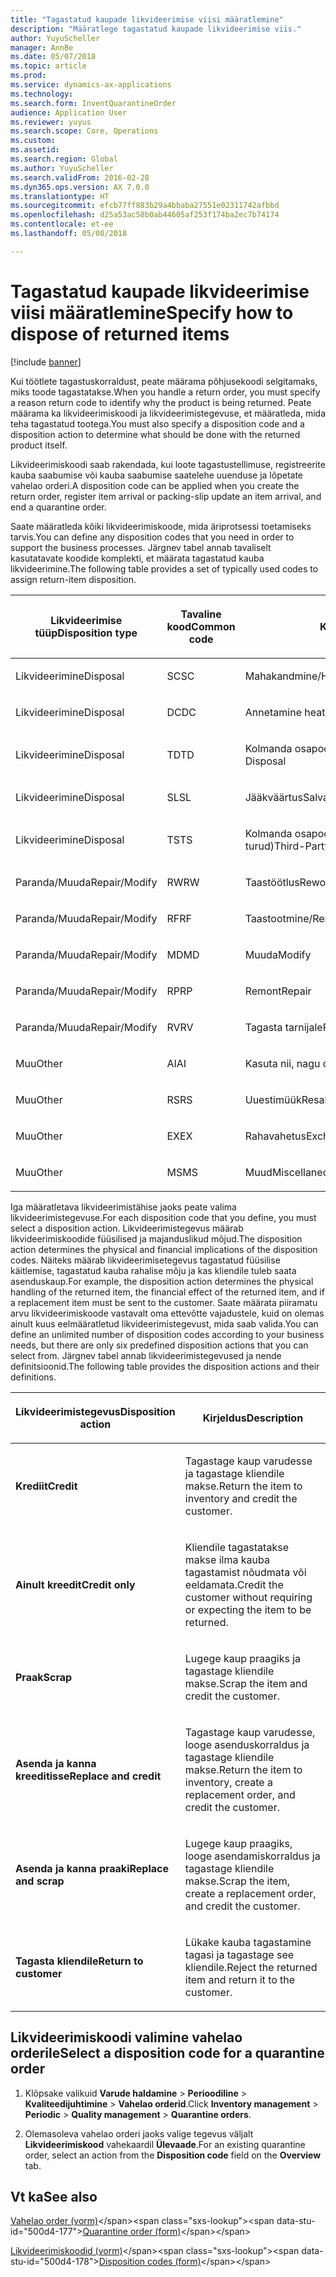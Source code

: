 ```yaml
---
title: "Tagastatud kaupade likvideerimise viisi määratlemine"
description: "Määratlege tagastatud kaupade likvideerimise viis."
author: YuyuScheller
manager: AnnBe
ms.date: 05/07/2018
ms.topic: article
ms.prod: 
ms.service: dynamics-ax-applications
ms.technology: 
ms.search.form: InventQuarantineOrder
audience: Application User
ms.reviewer: yuyus
ms.search.scope: Core, Operations
ms.custom: 
ms.assetid: 
ms.search.region: Global
ms.author: YuyuScheller
ms.search.validFrom: 2016-02-28
ms.dyn365.ops.version: AX 7.0.0
ms.translationtype: HT
ms.sourcegitcommit: efcb77ff883b29a4bbaba27551e02311742afbbd
ms.openlocfilehash: d25a53ac58b0ab44605af253f174ba2ec7b74174
ms.contentlocale: et-ee
ms.lasthandoff: 05/08/2018

---
```


# <a name="specify-how-to-dispose-of-returned-items"></a><span data-ttu-id="500d4-103">Tagastatud kaupade likvideerimise viisi määratlemine</span><span class="sxs-lookup"><span data-stu-id="500d4-103">Specify how to dispose of returned items</span></span> 

[!include [banner](../includes/banner.md)]


<span data-ttu-id="500d4-104">Kui töötlete tagastuskorraldust, peate määrama põhjusekoodi selgitamaks, miks toode tagastatakse.</span><span class="sxs-lookup"><span data-stu-id="500d4-104">When you handle a return order, you must specify a reason return code to identify why the product is being returned.</span></span> <span data-ttu-id="500d4-105">Peate määrama ka likvideerimiskoodi ja likvideerimistegevuse, et määratleda, mida teha tagastatud tootega.</span><span class="sxs-lookup"><span data-stu-id="500d4-105">You must also specify a disposition code and a disposition action to determine what should be done with the returned product itself.</span></span>

<span data-ttu-id="500d4-106">Likvideerimiskoodi saab rakendada, kui loote tagastustellimuse, registreerite kauba saabumise või kauba saabumise saatelehe uuenduse ja lõpetate vahelao orderi.</span><span class="sxs-lookup"><span data-stu-id="500d4-106">A disposition code can be applied when you create the return order, register item arrival or packing-slip update an item arrival, and end a quarantine order.</span></span>

<span data-ttu-id="500d4-107">Saate määratleda kõiki likvideerimiskoode, mida äriprotsessi toetamiseks tarvis.</span><span class="sxs-lookup"><span data-stu-id="500d4-107">You can define any disposition codes that you need in order to support the business processes.</span></span> <span data-ttu-id="500d4-108">Järgnev tabel annab tavaliselt kasutatavate koodide komplekti, et määrata tagastatud kauba likvideerimine.</span><span class="sxs-lookup"><span data-stu-id="500d4-108">The following table provides a set of typically used codes to assign return-item disposition.</span></span>

<table>
<colgroup>
<col style="width: 33%" />
<col style="width: 33%" />
<col style="width: 33%" />
</colgroup>
<thead>
<tr class="header">
<th><p><span data-ttu-id="500d4-109">Likvideerimise tüüp</span><span class="sxs-lookup"><span data-stu-id="500d4-109">Disposition type</span></span></p></th>
<th><p><span data-ttu-id="500d4-110">Tavaline kood</span><span class="sxs-lookup"><span data-stu-id="500d4-110">Common code</span></span></p></th>
<th><p><span data-ttu-id="500d4-111">Kirjeldus</span><span class="sxs-lookup"><span data-stu-id="500d4-111">Description</span></span></p></th>
</tr>
</thead>
<tbody>
<tr class="odd">
<td><p><span data-ttu-id="500d4-112">Likvideerimine</span><span class="sxs-lookup"><span data-stu-id="500d4-112">Disposal</span></span></p></td>
<td><p><span data-ttu-id="500d4-113">SC</span><span class="sxs-lookup"><span data-stu-id="500d4-113">SC</span></span></p></td>
<td><p><span data-ttu-id="500d4-114">Mahakandmine/Hävitamine</span><span class="sxs-lookup"><span data-stu-id="500d4-114">Scrap/Destroy</span></span></p></td>
</tr>
<tr class="even">
<td><p><span data-ttu-id="500d4-115">Likvideerimine</span><span class="sxs-lookup"><span data-stu-id="500d4-115">Disposal</span></span></p></td>
<td><p><span data-ttu-id="500d4-116">DC</span><span class="sxs-lookup"><span data-stu-id="500d4-116">DC</span></span></p></td>
<td><p><span data-ttu-id="500d4-117">Annetamine heategevuseks</span><span class="sxs-lookup"><span data-stu-id="500d4-117">Donate to Charity</span></span></p></td>
</tr>
<tr class="odd">
<td><p><span data-ttu-id="500d4-118">Likvideerimine</span><span class="sxs-lookup"><span data-stu-id="500d4-118">Disposal</span></span></p></td>
<td><p><span data-ttu-id="500d4-119">TD</span><span class="sxs-lookup"><span data-stu-id="500d4-119">TD</span></span></p></td>
<td><p><span data-ttu-id="500d4-120">Kolmanda osapoole likvideerimine</span><span class="sxs-lookup"><span data-stu-id="500d4-120">Third-Party Disposal</span></span></p></td>
</tr>
<tr class="even">
<td><p><span data-ttu-id="500d4-121">Likvideerimine</span><span class="sxs-lookup"><span data-stu-id="500d4-121">Disposal</span></span></p></td>
<td><p><span data-ttu-id="500d4-122">SL</span><span class="sxs-lookup"><span data-stu-id="500d4-122">SL</span></span></p></td>
<td><p><span data-ttu-id="500d4-123">Jääkväärtus</span><span class="sxs-lookup"><span data-stu-id="500d4-123">Salvage</span></span></p></td>
</tr>
<tr class="odd">
<td><p><span data-ttu-id="500d4-124">Likvideerimine</span><span class="sxs-lookup"><span data-stu-id="500d4-124">Disposal</span></span></p></td>
<td><p><span data-ttu-id="500d4-125">TS</span><span class="sxs-lookup"><span data-stu-id="500d4-125">TS</span></span></p></td>
<td><p><span data-ttu-id="500d4-126">Kolmanda osapoole müük (teisejärgulised turud)</span><span class="sxs-lookup"><span data-stu-id="500d4-126">Third-Party Sale (Secondary Markets)</span></span></p></td>
</tr>
<tr class="even">
<td><p><span data-ttu-id="500d4-127">Paranda/Muuda</span><span class="sxs-lookup"><span data-stu-id="500d4-127">Repair/Modify</span></span></p></td>
<td><p><span data-ttu-id="500d4-128">RW</span><span class="sxs-lookup"><span data-stu-id="500d4-128">RW</span></span></p></td>
<td><p><span data-ttu-id="500d4-129">Taastöötlus</span><span class="sxs-lookup"><span data-stu-id="500d4-129">Rework</span></span></p></td>
</tr>
<tr class="odd">
<td><p><span data-ttu-id="500d4-130">Paranda/Muuda</span><span class="sxs-lookup"><span data-stu-id="500d4-130">Repair/Modify</span></span></p></td>
<td><p><span data-ttu-id="500d4-131">RF</span><span class="sxs-lookup"><span data-stu-id="500d4-131">RF</span></span></p></td>
<td><p><span data-ttu-id="500d4-132">Taastootmine/Remontimine</span><span class="sxs-lookup"><span data-stu-id="500d4-132">Remanufacture/Refurbish</span></span></p></td>
</tr>
<tr class="even">
<td><p><span data-ttu-id="500d4-133">Paranda/Muuda</span><span class="sxs-lookup"><span data-stu-id="500d4-133">Repair/Modify</span></span></p></td>
<td><p><span data-ttu-id="500d4-134">MD</span><span class="sxs-lookup"><span data-stu-id="500d4-134">MD</span></span></p></td>
<td><p><span data-ttu-id="500d4-135">Muuda</span><span class="sxs-lookup"><span data-stu-id="500d4-135">Modify</span></span></p></td>
</tr>
<tr class="odd">
<td><p><span data-ttu-id="500d4-136">Paranda/Muuda</span><span class="sxs-lookup"><span data-stu-id="500d4-136">Repair/Modify</span></span></p></td>
<td><p><span data-ttu-id="500d4-137">RP</span><span class="sxs-lookup"><span data-stu-id="500d4-137">RP</span></span></p></td>
<td><p><span data-ttu-id="500d4-138">Remont</span><span class="sxs-lookup"><span data-stu-id="500d4-138">Repair</span></span></p></td>
</tr>
<tr class="even">
<td><p><span data-ttu-id="500d4-139">Paranda/Muuda</span><span class="sxs-lookup"><span data-stu-id="500d4-139">Repair/Modify</span></span></p></td>
<td><p><span data-ttu-id="500d4-140">RV</span><span class="sxs-lookup"><span data-stu-id="500d4-140">RV</span></span></p></td>
<td><p><span data-ttu-id="500d4-141">Tagasta tarnijale</span><span class="sxs-lookup"><span data-stu-id="500d4-141">Return to Vendor</span></span></p></td>
</tr>
<tr class="odd">
<td><p><span data-ttu-id="500d4-142">Muu</span><span class="sxs-lookup"><span data-stu-id="500d4-142">Other</span></span></p></td>
<td><p><span data-ttu-id="500d4-143">AI</span><span class="sxs-lookup"><span data-stu-id="500d4-143">AI</span></span></p></td>
<td><p><span data-ttu-id="500d4-144">Kasuta nii, nagu on</span><span class="sxs-lookup"><span data-stu-id="500d4-144">Use as is</span></span></p></td>
</tr>
<tr class="even">
<td><p><span data-ttu-id="500d4-145">Muu</span><span class="sxs-lookup"><span data-stu-id="500d4-145">Other</span></span></p></td>
<td><p><span data-ttu-id="500d4-146">RS</span><span class="sxs-lookup"><span data-stu-id="500d4-146">RS</span></span></p></td>
<td><p><span data-ttu-id="500d4-147">Uuestimüük</span><span class="sxs-lookup"><span data-stu-id="500d4-147">Resale</span></span></p></td>
</tr>
<tr class="odd">
<td><p><span data-ttu-id="500d4-148">Muu</span><span class="sxs-lookup"><span data-stu-id="500d4-148">Other</span></span></p></td>
<td><p><span data-ttu-id="500d4-149">EX</span><span class="sxs-lookup"><span data-stu-id="500d4-149">EX</span></span></p></td>
<td><p><span data-ttu-id="500d4-150">Rahavahetus</span><span class="sxs-lookup"><span data-stu-id="500d4-150">Exchange</span></span></p></td>
</tr>
<tr class="even">
<td><p><span data-ttu-id="500d4-151">Muu</span><span class="sxs-lookup"><span data-stu-id="500d4-151">Other</span></span></p></td>
<td><p><span data-ttu-id="500d4-152">MS</span><span class="sxs-lookup"><span data-stu-id="500d4-152">MS</span></span></p></td>
<td><p><span data-ttu-id="500d4-153">Muud</span><span class="sxs-lookup"><span data-stu-id="500d4-153">Miscellaneous</span></span></p></td>
</tr>
</tbody>
</table>


<span data-ttu-id="500d4-154">Iga määratletava likvideerimistähise jaoks peate valima likvideerimistegevuse.</span><span class="sxs-lookup"><span data-stu-id="500d4-154">For each disposition code that you define, you must select a disposition action.</span></span> <span data-ttu-id="500d4-155">Likvideerimistegevus määrab likvideerimiskoodide füüsilised ja majanduslikud mõjud.</span><span class="sxs-lookup"><span data-stu-id="500d4-155">The disposition action determines the physical and financial implications of the disposition codes.</span></span> <span data-ttu-id="500d4-156">Näiteks määrab likvideerimisetegevus tagastatud füüsilise käitlemise, tagastatud kauba rahalise mõju ja kas kliendile tuleb saata asenduskaup.</span><span class="sxs-lookup"><span data-stu-id="500d4-156">For example, the disposition action determines the physical handling of the returned item, the financial effect of the returned item, and if a replacement item must be sent to the customer.</span></span> <span data-ttu-id="500d4-157">Saate määrata piiramatu arvu likvideerimiskoode vastavalt oma ettevõtte vajadustele, kuid on olemas ainult kuus eelmääratletud likvideerimistegevust, mida saab valida.</span><span class="sxs-lookup"><span data-stu-id="500d4-157">You can define an unlimited number of disposition codes according to your business needs, but there are only six predefined disposition actions that you can select from.</span></span> <span data-ttu-id="500d4-158">Järgnev tabel annab likvideerimistegevused ja nende definitsioonid.</span><span class="sxs-lookup"><span data-stu-id="500d4-158">The following table provides the disposition actions and their definitions.</span></span>

<table>
<colgroup>
<col style="width: 50%" />
<col style="width: 50%" />
</colgroup>
<thead>
<tr class="header">
<th><p><span data-ttu-id="500d4-159">Likvideerimistegevus</span><span class="sxs-lookup"><span data-stu-id="500d4-159">Disposition action</span></span></p></th>
<th><p><span data-ttu-id="500d4-160">Kirjeldus</span><span class="sxs-lookup"><span data-stu-id="500d4-160">Description</span></span></p></th>
</tr>
</thead>
<tbody>
<tr class="odd">
<td><p><span data-ttu-id="500d4-161"><strong>Krediit</strong></span><span class="sxs-lookup"><span data-stu-id="500d4-161"><strong>Credit</strong></span></span></p></td>
<td><p><span data-ttu-id="500d4-162">Tagastage kaup varudesse ja tagastage kliendile makse.</span><span class="sxs-lookup"><span data-stu-id="500d4-162">Return the item to inventory and credit the customer.</span></span></p></td>
</tr>
<tr class="even">
<td><p><span data-ttu-id="500d4-163"><strong>Ainult kreedit</strong></span><span class="sxs-lookup"><span data-stu-id="500d4-163"><strong>Credit only</strong></span></span></p></td>
<td><p><span data-ttu-id="500d4-164">Kliendile tagastatakse makse ilma kauba tagastamist nõudmata või eeldamata.</span><span class="sxs-lookup"><span data-stu-id="500d4-164">Credit the customer without requiring or expecting the item to be returned.</span></span></p></td>
</tr>
<tr class="odd">
<td><p><span data-ttu-id="500d4-165"><strong>Praak</strong></span><span class="sxs-lookup"><span data-stu-id="500d4-165"><strong>Scrap</strong></span></span></p></td>
<td><p><span data-ttu-id="500d4-166">Lugege kaup praagiks ja tagastage kliendile makse.</span><span class="sxs-lookup"><span data-stu-id="500d4-166">Scrap the item and credit the customer.</span></span></p></td>
</tr>
<tr class="even">
<td><p><span data-ttu-id="500d4-167"><strong>Asenda ja kanna kreeditisse</strong></span><span class="sxs-lookup"><span data-stu-id="500d4-167"><strong>Replace and credit</strong></span></span></p></td>
<td><p><span data-ttu-id="500d4-168">Tagastage kaup varudesse, looge asenduskorraldus ja tagastage kliendile makse.</span><span class="sxs-lookup"><span data-stu-id="500d4-168">Return the item to inventory, create a replacement order, and credit the customer.</span></span></p></td>
</tr>
<tr class="odd">
<td><p><span data-ttu-id="500d4-169"><strong>Asenda ja kanna praaki</strong></span><span class="sxs-lookup"><span data-stu-id="500d4-169"><strong>Replace and scrap</strong></span></span></p></td>
<td><p><span data-ttu-id="500d4-170">Lugege kaup praagiks, looge asendamiskorraldus ja tagastage kliendile makse.</span><span class="sxs-lookup"><span data-stu-id="500d4-170">Scrap the item, create a replacement order, and credit the customer.</span></span></p></td>
</tr>
<tr class="even">
<td><p><span data-ttu-id="500d4-171"><strong>Tagasta kliendile</strong></span><span class="sxs-lookup"><span data-stu-id="500d4-171"><strong>Return to customer</strong></span></span></p></td>
<td><p><span data-ttu-id="500d4-172">Lükake kauba tagastamine tagasi ja tagastage see kliendile.</span><span class="sxs-lookup"><span data-stu-id="500d4-172">Reject the returned item and return it to the customer.</span></span></p></td>
</tr>
</tbody>
</table>


## <a name="select-a-disposition-code-for-a-quarantine-order"></a><span data-ttu-id="500d4-173">Likvideerimiskoodi valimine vahelao orderile</span><span class="sxs-lookup"><span data-stu-id="500d4-173">Select a disposition code for a quarantine order</span></span>

1.  <span data-ttu-id="500d4-174">Klõpsake valikuid **Varude haldamine** \> **Perioodiline** \> **Kvaliteedijuhtimine** \> **Vahelao orderid**.</span><span class="sxs-lookup"><span data-stu-id="500d4-174">Click **Inventory management** \> **Periodic** \> **Quality management** \> **Quarantine orders**.</span></span>

2.  <span data-ttu-id="500d4-175">Olemasoleva vahelao orderi jaoks valige tegevus väljalt **Likvideerimiskood** vahekaardil **Ülevaade**.</span><span class="sxs-lookup"><span data-stu-id="500d4-175">For an existing quarantine order, select an action from the **Disposition code** field on the **Overview** tab.</span></span>



## <a name="see-also"></a><span data-ttu-id="500d4-176">Vt ka</span><span class="sxs-lookup"><span data-stu-id="500d4-176">See also</span></span>

<span data-ttu-id="500d4-177">[Vahelao order (vorm)](https://technet.microsoft.com/en-us/library/aa554073(v=ax.60))</span><span class="sxs-lookup"><span data-stu-id="500d4-177">[Quarantine order (form)](https://technet.microsoft.com/en-us/library/aa554073(v=ax.60))</span></span>

<span data-ttu-id="500d4-178">[Likvideerimiskoodid (vorm)](https://technet.microsoft.com/en-us/library/hh597113\(v=ax.60\))</span><span class="sxs-lookup"><span data-stu-id="500d4-178">[Disposition codes (form)](https://technet.microsoft.com/en-us/library/hh597113\(v=ax.60\))</span></span>

  



